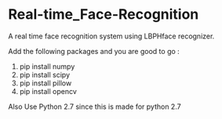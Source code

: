# Real-time_Face-Recognition
A real time face recognition system using LBPHface recognizer.

Add the following packages and you are good to go : 
 
 1. pip install numpy
 2. pip install scipy
 3. pip install pillow
 4. pip install opencv 

 Also Use Python 2.7 since this is made for python 2.7
